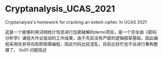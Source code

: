 # Cryptanalysis_UCAS_2021
Cryptanalysis's homework for cracking an extent cipher. In UCAS 2021 

这是一个能够利用词频统计信息进行加密破解的demo项目，是一个完全由《密码分析学》课程大作业驱动的工作成果，由于先前没有严密的逻辑框架基础，因此编程采用任务导向型即按需编程，因此代码比较混乱，目前比较忙也不会进行重构整理了。
0x01  问题简述

